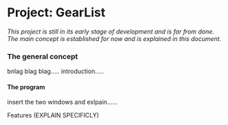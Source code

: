 # Project: GearList

*This project is still in its early stage of development and is far from done. The main concept is established for now and is explained in this document.*

### The general concept

bnlag blag blag..... introduction.....



#### The program

insert the two windows and exlpain......



Features (EXPLAIN SPECIFICLY)